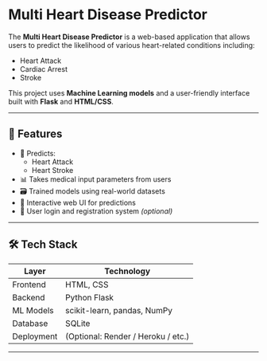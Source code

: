 # Multi Heart Disease Predictor

The **Multi Heart Disease Predictor** is a web-based application that allows users to predict the likelihood of various heart-related conditions including:
- Heart Attack
- Cardiac Arrest
- Stroke

This project uses **Machine Learning models** and a user-friendly interface built with **Flask** and **HTML/CSS**.

---

## 🚀 Features

- 🧠 Predicts:
  - Heart Attack
  - Heart Stroke
- 📊 Takes medical input parameters from users
- 🗃 Trained models using real-world datasets
- 🧪 Interactive web UI for predictions
- 🔐 User login and registration system *(optional)*

---

## 🛠 Tech Stack

| Layer     | Technology     |
|-----------|----------------|
| Frontend  | HTML, CSS      |
| Backend   | Python Flask   |
| ML Models | scikit-learn, pandas, NumPy |
| Database  | SQLite         |
| Deployment | (Optional: Render / Heroku / etc.) |

---
